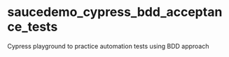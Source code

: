 # saucedemo_cypress_bdd_acceptance_tests
Cypress playground to practice automation tests using BDD approach
